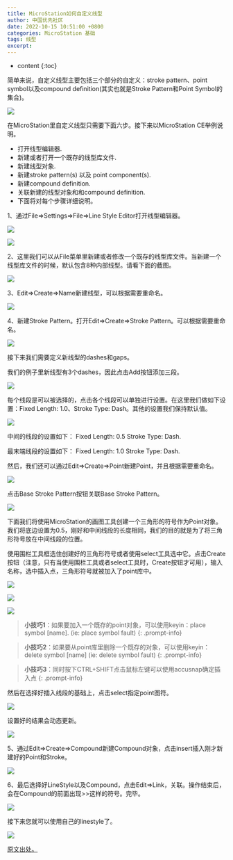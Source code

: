 ```yaml
---
title: MicroStation如何自定义线型
author: 中国优先社区
date: 2022-10-15 10:51:00 +0800
categories: MicroStation 基础
tags: 线型
excerpt: 
---
```

* content
{:toc}

简单来说，自定义线型主要包括三个部分的自定义：stroke pattern、point symbol以及compound definition(其实也就是Stroke Pattern和Point Symbol的集合)。
 
![](/img/2022/2022-10-15-10-43-17.png)

在MicroStation里自定义线型只需要下面六步。接下来以MicroStation CE举例说明。

- 打开线型编辑器.
- 新建或者打开一个既存的线型库文件.
- 新建线型对象.
- 新建stroke pattern(s) 以及 point component(s).
- 新建compound definition.
- 关联新建的线型对象和和compound definition.
- 下面将对每个步骤详细说明。

1、通过File⇒Settings⇒File⇒Line Style Editor打开线型编辑器。

![](/img/2022/2022-10-15-10-43-37.png)
 
![](/img/2022/2022-10-15-10-43-51.png)

2、这里我们可以从File菜单里新建或者修改一个既存的线型库文件。当新建一个线型库文件的时候，默认包含8种内部线型。请看下面的截图。

![](/img/2022/2022-10-15-10-44-05.png)

3、Edit⇒Create⇒Name新建线型，可以根据需要重命名。

![](/img/2022/2022-10-15-10-44-17.png)

4、新建Stroke Pattern。打开Edit⇒Create⇒Stroke Pattern。可以根据需要重命名。

![](/img/2022/2022-10-15-10-44-31.png)

接下来我们需要定义新线型的dashes和gaps。

我们的例子里新线型有3个dashes，因此点击Add按钮添加三段。

![](/img/2022/2022-10-15-10-44-41.png)

每个线段是可以被选择的，点击各个线段可以单独进行设置。在这里我们做如下设置：Fixed Length: 1.0、Stroke Type: Dash。其他的设置我们保持默认值。

![](/img/2022/2022-10-15-10-44-50.png)

中间的线段的设置如下： Fixed Length: 0.5   Stroke Type: Dash.

最末端线段的设置如下： Fixed Length: 1.0   Stroke Type: Dash.

然后，我们还可以通过Edit⇒Create⇒Point新建Point，并且根据需要重命名。

![](/img/2022/2022-10-15-10-45-01.png)

点击Base Stroke Pattern按钮关联Base Stroke Pattern。

![](/img/2022/2022-10-15-10-45-12.png)

下面我们将使用MicroStation的画图工具创建一个三角形的符号作为Point对象。我们将底边设置为0.5，刚好和中间线段的长度相同，我们的目的就是为了将三角形符号放在中间线段的位置。

使用围栏工具框选住创建好的三角形符号或者使用select工具选中它。点击Create按钮（注意，只有当使用围栏工具或者select工具时，Create按钮才可用），输入名称，选中插入点，三角形符号就被加入了point库中。

![](/img/2022/2022-10-15-10-45-33.png)
 
![](/img/2022/2022-10-15-10-45-46.png)

![](/img/2022/2022-10-15-10-45-57.png)

>**小技巧1**：如果要加入一个既存的point对象，可以使用keyin：place symbol [name].  (ie:  place symbol fault)
{: .prompt-info}

>**小技巧2**：如果要从point库里删除一个既存的对象，可以使用keyin：delete symbol [name]  (ie:  delete symbol fault)
{: .prompt-info}

>**小技巧3**：同时按下CTRL+SHIFT点击鼠标左键可以使用accusnap确定插入点
{: .prompt-info}

然后在选择好插入线段的基础上，点击select指定point图符。

![](/img/2022/2022-10-15-10-46-08.png) 

设置好的结果会动态更新。

![](/img/2022/2022-10-15-10-46-18.png)

5、通过Edit⇒Create⇒Compound新建Compound对象，点击insert插入刚才新建好的Point和Stroke。

![](/img/2022/2022-10-15-10-46-31.png)

6、最后选择好LineStyle以及Compound，点击Edit⇒Link，关联。操作结束后，会在Compound的前面出现>>这样的符号。完毕。

![](/img/2022/2022-10-15-10-46-47.png)

接下来您就可以使用自己的linestyle了。

![](/img/2022/2022-10-15-10-46-57.png)

[原文出处。](https://communities.bentley.com/communities/other_communities/chinafirst/w/chinawiki/28700/28700)